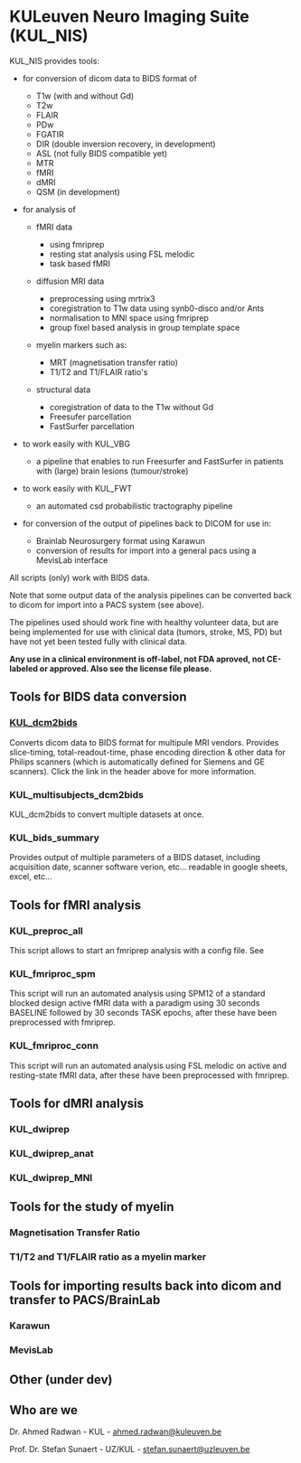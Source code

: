 # KULeuven Neuro Imaging Suite (KUL_NIS)

KUL_NIS provides tools:
- for conversion of dicom data to BIDS format of 
	- T1w (with and without Gd)
	- T2w 
	- FLAIR
	- PDw
	- FGATIR
	- DIR (double inversion recovery, in development)
	- ASL (not fully BIDS compatible yet)
	- MTR
	- fMRI
	- dMRI
	- QSM (in development)

- for analysis of 
	- fMRI data
         - using fmriprep
         - resting stat analysis using FSL melodic
         - task based fMRI

	- diffusion MRI data
         - preprocessing using mrtrix3
         - coregistration to T1w data using synb0-disco and/or Ants
         - normalisation to MNI space using fmriprep
         - group fixel based analysis in group template space
	- myelin markers such as:
		 - MRT (magnetisation transfer ratio)
         - T1/T2 and T1/FLAIR ratio's
	- structural data
         - coregistration of data to the T1w without Gd
         - Freesufer parcellation
         - FastSurfer parcellation

- to work easily with KUL_VBG
	- a pipeline that enables to run Freesurfer and FastSurfer in patients with (large) brain lesions (tumour/stroke)

- to work easily with KUL_FWT
	- an automated csd probabilistic tractography pipeline

- for conversion of the output of pipelines back to DICOM for use in:
	- Brainlab Neurosurgery format using Karawun
	- conversion of results for import into a general pacs using a MevisLab interface

All scripts (only) work with BIDS data.

Note that some output data of the analysis pipelines can be converted back to dicom for import into a PACS system (see above).

The pipelines used should work fine with healthy volunteer data, but are being implemented for use with clinical data (tumors, stroke, MS, PD) but have not yet been tested fully with clinical data.

**Any use in a clinical environment is off-label, not FDA aproved, not CE-labeled or approved. Also see the license file please.**


## Tools for BIDS data conversion

### [KUL_dcm2bids](/docs/KUL_dcm2bids/KUL_dcm2bids.md)
Converts dicom data to BIDS format for multipule MRI vendors. 
Provides slice-timing, total-readout-time, phase encoding direction & other data for Philips scanners (which is automatically defined for Siemens and GE scanners).
Click the link in the header above for more information.
 
### KUL_multisubjects_dcm2bids
KUL_dcm2bids to convert multiple datasets at once.

### KUL_bids_summary
Provides output of multiple parameters of a BIDS dataset, including acquisition date, scanner software verion, etc... readable in google sheets, excel, etc...
  
 
## Tools for fMRI analysis

### KUL_preproc_all
This script allows to start an fmriprep analysis with a config file.
See 

### KUL_fmriproc_spm

This script will run an automated analysis using SPM12 of a standard blocked design active fMRI data with a paradigm using 30 seconds BASELINE followed by 30 seconds TASK epochs, after these have been preprocessed with fmriprep.

### KUL_fmriproc_conn

This script will run an automated analysis using FSL melodic on active and resting-state fMRI data, after these have been preprocessed with fmriprep.
 
## Tools for dMRI analysis  

### KUL_dwiprep

### KUL_dwiprep_anat

### KUL_dwiprep_MNI

## Tools for the study of myelin 

### Magnetisation Transfer Ratio

### T1/T2 and T1/FLAIR ratio as a myelin marker


## Tools for importing results back into dicom and transfer to PACS/BrainLab

### Karawun 

### MevisLab


## Other (under dev)

  
## Who are we
Dr. Ahmed Radwan - KUL - ahmed.radwan@kuleuven.be

Prof. Dr. Stefan Sunaert - UZ/KUL - stefan.sunaert@uzleuven.be
